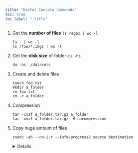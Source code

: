```yaml
---
title: "Useful Console Commands"
toc: true
toc_label: ":title"
---
```


1. Get the **number of files** ``ls regex | wc -l``

   ```shell
   ls . | wc -l
   ls /foo/*.imgs | wc -l
   ```
  
2. Get the **disk size** of folder ``du -hs``

   ```shell
   du -hs ./datasets
   ```
3. Create and delete files

   ```shell
   touch foo.txt
   mkdir a_folder
   rm foo.txt
   rm -r a_folder
   ```
4. Compression

   ```shell
   tar -cvzf a_folder.tar.gz a_folder
   tar -xvzf a_folder.tar.gz  # uncompression
   ```
5. Copy huge amount of files

   ```shell
   rsync -ah --no-i-r --info=progress2 source destination
   ```
   <details>
   
   ``-a``: keep file information, including owners, permissions, etc. \
   ``-h``: make output human-readable. \
   ``--no-i-r``: scan files before copying, rather than at the same time. Faster when lots of files. \
   ``--info=progress2``: display a progress bar. \
   ``--dry-run``: perform a trial run that doesn’t make any changes (and produces mostly the same output as a real run). \
   ``source`` and ``destination``: the source file/folder and destination folder. \
   ``source/``: If a trailing slash added, the **content** in ``source`` will be copied into the ``destination``. So if ``destination`` doesn't exist or is empty, this works like a combination of copy and rename.
   
   </details>
